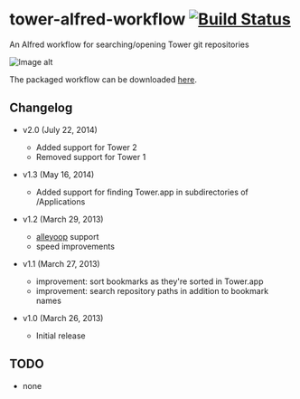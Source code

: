 tower-alfred-workflow [![Build Status](https://travis-ci.org/cjlucas/tower-alfred-workflow.svg?branch=ruby-rewrite)](https://travis-ci.org/cjlucas/tower-alfred-workflow)
=====================

An Alfred workflow for searching/opening Tower git repositories


![Image alt](https://raw.github.com/cjlucas/tower-alfred-workflow/master/screenshot.png)

The packaged workflow can be downloaded [here](https://github.com/cjlucas/tower-alfred-workflow/raw/master/tower-alfred-workflow.alfredworkflow).

Changelog
---------

- v2.0 (July 22, 2014)
  - Added support for Tower 2
  - Removed support for Tower 1

- v1.3 (May 16, 2014)
  - Added support for finding Tower.app in subdirectories of /Applications

- v1.2 (March 29, 2013)
  - [alleyoop](http://www.alfredforum.com/topic/1582-alleyoop-update-alfred-workflows/) support
  - speed improvements

- v1.1 (March 27, 2013)
  - improvement: sort bookmarks as they're sorted in Tower.app
  - improvement: search repository paths in addition to bookmark names

- v1.0 (March 26, 2013)
  - Initial release

TODO
----
- none
